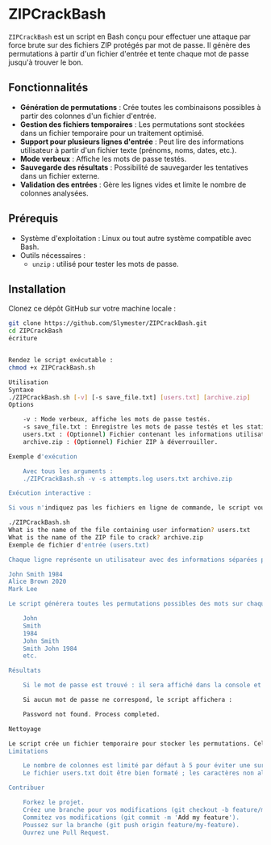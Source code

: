 # ZIPCrackBash

`ZIPCrackBash` est un script en Bash conçu pour effectuer une attaque par force brute sur des fichiers ZIP protégés par mot de passe. Il génère des permutations à partir d'un fichier d'entrée et tente chaque mot de passe jusqu'à trouver le bon.

## Fonctionnalités

- **Génération de permutations** : Crée toutes les combinaisons possibles à partir des colonnes d'un fichier d'entrée.
- **Gestion des fichiers temporaires** : Les permutations sont stockées dans un fichier temporaire pour un traitement optimisé.
- **Support pour plusieurs lignes d'entrée** : Peut lire des informations utilisateur à partir d'un fichier texte (prénoms, noms, dates, etc.).
- **Mode verbeux** : Affiche les mots de passe testés.
- **Sauvegarde des résultats** : Possibilité de sauvegarder les tentatives dans un fichier externe.
- **Validation des entrées** : Gère les lignes vides et limite le nombre de colonnes analysées.

## Prérequis

- Système d'exploitation : Linux ou tout autre système compatible avec Bash.
- Outils nécessaires :
  - `unzip` : utilisé pour tester les mots de passe.

## Installation

Clonez ce dépôt GitHub sur votre machine locale :

```bash
git clone https://github.com/Slymester/ZIPCrackBash.git
cd ZIPCrackBash
écriture


Rendez le script exécutable :
chmod +x ZIPCrackBash.sh

Utilisation
Syntaxe
./ZIPCrackBash.sh [-v] [-s save_file.txt] [users.txt] [archive.zip]
Options

    -v : Mode verbeux, affiche les mots de passe testés.
    -s save_file.txt : Enregistre les mots de passe testés et les statistiques dans un fichier texte.
    users.txt : (Optionnel) Fichier contenant les informations utilisateur.
    archive.zip : (Optionnel) Fichier ZIP à déverrouiller.

Exemple d'exécution

    Avec tous les arguments :
    ./ZIPCrackBash.sh -v -s attempts.log users.txt archive.zip

Exécution interactive :

Si vous n'indiquez pas les fichiers en ligne de commande, le script vous les demandera :

./ZIPCrackBash.sh
What is the name of the file containing user information? users.txt
What is the name of the ZIP file to crack? archive.zip
Exemple de fichier d'entrée (users.txt)

Chaque ligne représente un utilisateur avec des informations séparées par des espaces :

John Smith 1984
Alice Brown 2020
Mark Lee

Le script générera toutes les permutations possibles des mots sur chaque ligne, par exemple :

    John
    Smith
    1984
    John Smith
    Smith John 1984
    etc.

Résultats

    Si le mot de passe est trouvé : il sera affiché dans la console et sauvegardé dans le fichier spécifié (si l'option -s est utilisée).

    Si aucun mot de passe ne correspond, le script affichera :

    Password not found. Process completed.

Nettoyage

Le script crée un fichier temporaire pour stocker les permutations. Celui-ci est automatiquement supprimé à la fin de l'exécution.
Limitations

    Le nombre de colonnes est limité par défaut à 5 pour éviter une surcharge de permutations.
    Le fichier users.txt doit être bien formaté ; les caractères non alphanumériques sont supprimés automatiquement.

Contribuer

    Forkez le projet.
    Créez une branche pour vos modifications (git checkout -b feature/my-feature).
    Commitez vos modifications (git commit -m 'Add my feature').
    Poussez sur la branche (git push origin feature/my-feature).
    Ouvrez une Pull Request.